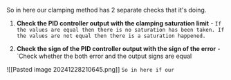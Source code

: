 So in here our clamping method has 2 separate checks that it's doing.

1. **Check the PID controller output with the clamping saturation limit** - `If the values are equal then there is no saturation has been taken. If the values are not equal then there is a saturation happened.`

2.  **Check the sign of the PID controller output with the sign of the error** - `Check whether the both error and the output signs are equal

![[Pasted image 20241228210645.png]]
`So in here if our `